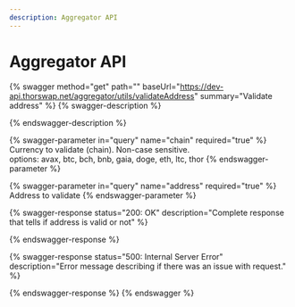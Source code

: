 ```yaml
---
description: Aggregator API
---
```


# Aggregator API



{% swagger method="get" path="" baseUrl="https://dev-api.thorswap.net/aggregator/utils/validateAddress" summary="Validate address" %}
{% swagger-description %}

{% endswagger-description %}

{% swagger-parameter in="query" name="chain" required="true" %}
Currency to validate (chain). Non-case sensitive.\
options: avax, btc, bch, bnb, gaia, doge, eth, ltc, thor
{% endswagger-parameter %}

{% swagger-parameter in="query" name="address" required="true" %}
Address to validate
{% endswagger-parameter %}

{% swagger-response status="200: OK" description="Complete response that tells if address is valid or not" %}

{% endswagger-response %}

{% swagger-response status="500: Internal Server Error" description="Error message describing if there was an issue with request." %}

{% endswagger-response %}
{% endswagger %}
